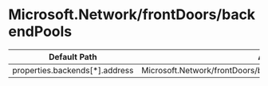 # Microsoft.Network/frontDoors/backendPools

| Default Path | Alias |
|---|---|
| properties.backends[*].address | Microsoft.Network/frontDoors/backendPools/backends[*].address |

